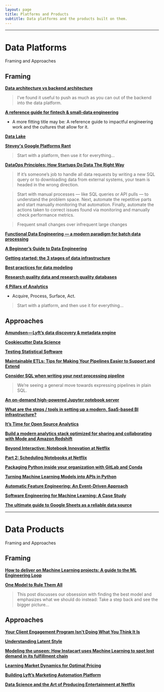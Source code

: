 ```yaml
---
layout: page
title: Platforms and Products
subtitle: Data platforms and the products built on them.
---
```


---

# Data Platforms
Framing and Approaches

## Framing

[**Data architecture vs backend architecture**](https://erikbern.com/2019/01/10/data-architecture-vs-backend-architecture.html)

> I’ve found it useful to push as much as you can out of the backend into the data platform.

[**A reference guide for fintech & small-data engineering**](https://medium.com/dangerous-engineering/a-reference-guide-for-fintech-small-data-engineering-bd65b9796d90)

- A more fitting title may be: A reference guide to impactful engineering work and the cultures that allow for it.

[**Data Lake**](https://martinfowler.com/bliki/DataLake.html)

[**Stevey's Google Platforms Rant**](https://gist.github.com/chitchcock/1281611)

> Start with a platform, then use it for everything...

[**DataOps Principles: How Startups Do Data The Right Way**](https://retina.ai/blog/dataops-principles/)

> If it’s someone’s job to handle all data requests by writing a new SQL query or to downloading data from external systems, your team is headed in the wrong direction.

> Start with manual processes — like SQL queries or API pulls — to understand the problem space. Next, automate the repetitive parts and start manually monitoring that automation. Finally, automate the actions taken to correct issues found via monitoring and manually check performance metrics.

> Frequent small changes over infrequent large changes

[**Functional Data Engineering — a modern paradigm for batch data processing**](https://medium.com/@maximebeauchemin/functional-data-engineering-a-modern-paradigm-for-batch-data-processing-2327ec32c42a)

[**A Beginner’s Guide to Data Engineering**](https://medium.com/@rchang/a-beginners-guide-to-data-engineering-part-i-4227c5c457d7)

[**Getting started: the 3 stages of data infrastructure**](https://medium.com/@natekupp/getting-started-the-3-stages-of-data-infrastructure-556dac82e825)

[**Best practices for data modeling**](https://www.stitchdata.com/blog/best-practices-for-data-modeling/)

[**Research quality data and research quality databases**](https://simplystatistics.org/2019/05/29/research-quality-data-and-research-quality-databases/)

[**4 Pillars of Analytics**](https://medium.com/analytics-and-data/4-pillars-of-analytics-1ee79e2e5f5f)

- Acquire, Process, Surface, Act.

> Start with a platform, and then use it for everything...

## Approaches

[**Amundsen — Lyft’s data discovery & metadata engine**](https://eng.lyft.com/amundsen-lyfts-data-discovery-metadata-engine-62d27254fbb9)

[**Cookiecutter Data Science**](https://drivendata.github.io/cookiecutter-data-science/)

[**Testing Statistical Software**](https://www.alexpghayes.com/blog/testing-statistical-software)

[**Maintainable ETLs: Tips for Making Your Pipelines Easier to Support and Extend**](https://multithreaded.stitchfix.com/blog/2019/05/21/maintainable-etls/)

[**Consider SQL when writing your next processing pipeline**](https://dataform.co/blog/consider-sql-when-writing-your-next-processing-pipeline/)

> We’re seeing a general move towards expressing pipelines in plain SQL.

[**An on-demand high-powered Jupyter notebook server**](https://medium.com/harrys-engineering/an-on-demand-high-powered-jupyter-notebook-server-12ee73d4612a)

[**What are the steps / tools in setting up a modern, SaaS-based BI infrastructure?**](https://blog.fishtownanalytics.com/what-are-the-steps-tools-in-setting-up-a-modern-saas-based-bi-infrastructure-281e0860f9a9)

[**It’s Time for Open Source Analytics**](https://blog.fishtownanalytics.com/its-time-for-open-source-analytics-194902ae5c5)

[**Build a modern analytics stack optimized for sharing and collaborating with Mode and Amazon Redshift**](https://aws.amazon.com/blogs/big-data/build-a-modern-analytics-stack-optimized-for-sharing-and-collaborating-with-mode-and-amazon-redshift/)

[**Beyond Interactive: Notebook Innovation at Netflix**](https://medium.com/netflix-techblog/notebook-innovation-591ee3221233)

[**Part 2: Scheduling Notebooks at Netflix**](https://medium.com/netflix-techblog/scheduling-notebooks-348e6c14cfd6)

[**Packaging Python inside your organization with GitLab and Conda**](https://stefan.sofa-rockers.org/2019/04/18/python-packaging-gitlab-conda/)

[**Turning Machine Learning Models into APIs in Python**](https://www.datacamp.com/community/tutorials/machine-learning-models-api-python)

[**Automatic Feature Engineering: An Event-Driven Approach**](https://medium.com/data-from-the-trenches/automatic-feature-engineering-an-event-driven-approach-b2ca09d166f)

[**Software Engineering for Machine Learning: A Case Study**](https://www.microsoft.com/en-us/research/uploads/prod/2019/03/amershi-icse-2019_Software_Engineering_for_Machine_Learning.pdf)

[**The ultimate guide to Google Sheets as a reliable data source**](https://towardsdatascience.com/google-sheet-data-warehouse-c22bb2cce4b0)

---

# Data Products
Framing and Approaches

## Framing

[**How to deliver on Machine Learning projects: A guide to the ML Engineering Loop**](https://blog.insightdatascience.com/how-to-deliver-on-machine-learning-projects-c8d82ce642b0)

[**One Model to Rule Them All**](https://bentoml.com/posts/2019-04-19-one-model/)

> This post discusses our obsession with finding the best model and emphasizes what we should do instead: Take a step back and see the bigger picture...

## Approaches

[**Your Client Engagement Program Isn't Doing What You Think It Is**](https://multithreaded.stitchfix.com/blog/2018/11/08/bandits/)

[**Understanding Latent Style**](https://multithreaded.stitchfix.com/blog/2018/06/28/latent-style/)

[**Modeling the unseen: How Instacart uses Machine Learning to spot lost demand in its fulfillment chain**](https://tech.instacart.com/modeling-the-unseen-6a51c9a02430)

[**Learning Market Dynamics for Optimal Pricing**](https://medium.com/airbnb-engineering/learning-market-dynamics-for-optimal-pricing-97cffbcc53e3)

[**Building Lyft’s Marketing Automation Platform**](https://eng.lyft.com/lyft-marketing-automation-b43b7b7537cc)

[**Data Science and the Art of Producing Entertainment at Netflix**](https://medium.com/netflix-techblog/studio-production-data-science-646ee2cc21a1)
